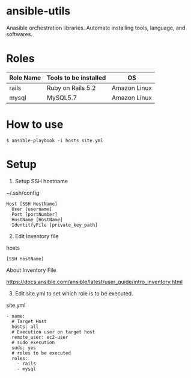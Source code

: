 # ansible-utils

Anasible orchestration libraries. Automate installing tools, language, and softwares. 

# Roles

|Role Name  |Tools to be installed  |OS|
|---|---|---|
|rails  |Ruby on Rails 5.2  |Amazon Linux|
|mysql  |MySQL5.7  |Amazon Linux|

# How to use

```
$ ansible-playbook -i hosts site.yml
```

# Setup

1. Setup SSH hostname 

~/.ssh/config
```
Host [SSH HostName]
  User [username]
  Port [portNumber]
  HostName [HostName]
  IdentitfyFile [private_key_path]
```

2. Edit Inventory file

hosts
```
[SSH HostName]
```

About Inventory File

https://docs.ansible.com/ansible/latest/user_guide/intro_inventory.html

3. Edit site.yml to set which role is to be executed.

site.yml
```
- name: 
  # Target Host
  hosts: all
  # Execution user on target host
  remote_user: ec2-user
  # sudo execution
  sudo: yes
  # roles to be executed
  roles:
    - rails
    - mysql
```
